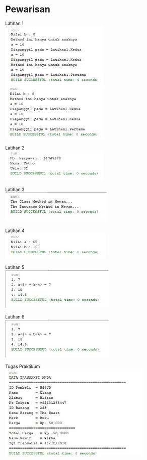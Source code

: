 # Pewarisan
Latihan 1 <br>
![alt text](https://github.com/elangone/Pewarisan/blob/master/Jobsheet3/Latihan1.JPG)
<br>
![alt text](https://github.com/elangone/Pewarisan/blob/master/Jobsheet3/Latihan1b.JPG)
<br>
<br>
Latihan 2 <br>
![alt text](https://github.com/elangone/Pewarisan/blob/master/Jobsheet3/Latihan2.JPG)
<br>
<br>
Latihan 3 <br>
![alt text](https://github.com/elangone/Pewarisan/blob/master/Jobsheet3/Latihan3.JPG)
<br>
<br>
Latihan 4 <br>
![alt text](https://github.com/elangone/Pewarisan/blob/master/Jobsheet3/Latihan4.JPG)
<br>
<br>
Latihan 5 <br>
![alt text](https://github.com/elangone/Pewarisan/blob/master/Jobsheet3/Latihan6.JPG)
<br>
<br>
Latihan 6 <br>
![alt text](https://github.com/elangone/Pewarisan/blob/master/Jobsheet3/Latihan6.JPG)
<br>
<br>
Tugas Praktikum <br>
![alt text](https://github.com/elangone/Pewarisan/blob/master/Jobsheet3/Praktikum/ss.JPG)
